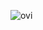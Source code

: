 <img src="https://github-readme-stats.vercel.app/api/top-langs?username=oneoneniaoniao&show_icons=true&locale=en&layout=compact&theme=chartreuse-dark" alt="ovi" /></p>
